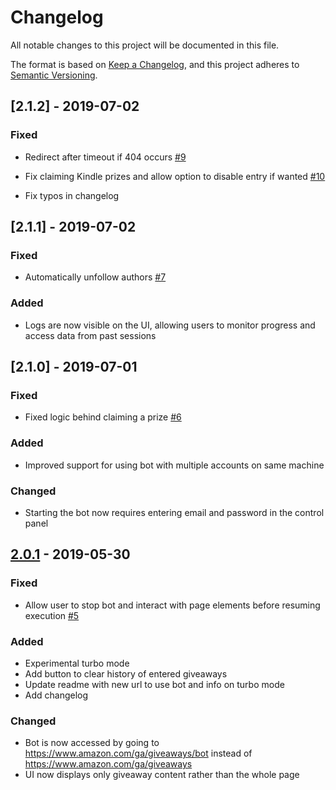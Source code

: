 # Changelog

All notable changes to this project will be documented in this file.

The format is based on [Keep a Changelog](https://keepachangelog.com/en/1.0.0/),
and this project adheres to [Semantic Versioning](https://semver.org/spec/v2.0.0.html).

## [2.1.2] - 2019-07-02

### Fixed

- Redirect after timeout if 404 occurs [#9](https://github.com/TyGooch/amazon-giveaway-bot/issues/8)

- Fix claiming Kindle prizes and allow option to disable entry if wanted [#10](https://github.com/TyGooch/amazon-giveaway-bot/issues/9)

- Fix typos in changelog

## [2.1.1] - 2019-07-02

### Fixed

- Automatically unfollow authors [#7](https://github.com/TyGooch/amazon-giveaway-bot/issues/7)

### Added

- Logs are now visible on the UI, allowing users to monitor progress and access data from past sessions

## [2.1.0] - 2019-07-01

### Fixed

- Fixed logic behind claiming a prize [#6](https://github.com/TyGooch/amazon-giveaway-bot/issues/6)

### Added

- Improved support for using bot with multiple accounts on same machine

### Changed

- Starting the bot now requires entering email and password in the control panel

## [2.0.1] - 2019-05-30

### Fixed

- Allow user to stop bot and interact with page elements before resuming execution [#5](https://github.com/TyGooch/amazon-giveaway-bot/issues/5)

### Added

- Experimental turbo mode
- Add button to clear history of entered giveaways
- Update readme with new url to use bot and info on turbo mode
- Add changelog

### Changed

- Bot is now accessed by going to https://www.amazon.com/ga/giveaways/bot instead of https://www.amazon.com/ga/giveaways
- UI now displays only giveaway content rather than the whole page

[2.0.1]: https://github.com/tygooch/amazon-giveaway-bot/releases/tag/v2.0.1
